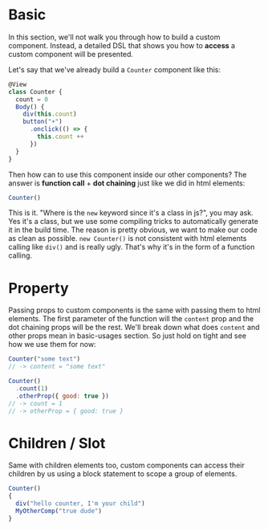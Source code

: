 # Basic
In this section, we'll not walk you through how to build a custom component. Instead, a detailed DSL that shows you how to **access** a custom component will be presented.

Let's say that we've already build a `Counter` component like this:

```js
@View
class Counter {
  count = 0
  Body() {
    div(this.count)
    button("+")
      .onclick(() => {
        this.count ++
      })
  }
}
```
Then how can to use this component inside our other components? The answer is **function call** + **dot chaining** just like we did in html elements:
```js
Counter()
```
This is it. "Where is the `new` keyword since it's a class in js?", you may ask. Yes it's a class, but we use some compiling tricks to automatically generate it in the build time. The reason is pretty obvious, we want to make our code as clean as possible. `new Counter()` is not consistent with html elements calling like `div()` and is really ugly. That's why it's in the form of a function calling.

# Property
Passing props to custom components is the same with passing them to html elements. The first parameter of the function will the `content` prop and the dot chaining props will be the rest. We'll break down what does `content` and other props mean in basic-usages section. So just hold on tight and see how we use them for now:
```js
Counter("some text")
// -> content = "some text"
```
```js
Counter()
  .count(1)
  .otherProp({ good: true })
// -> count = 1
// -> otherProp = { good: true }
```


# Children / Slot
Same with children elements too, custom components can access their children by us using a block statement to scope a group of elements.
```js
Counter()
{
  div("hello counter, I'm your child")
  MyOtherComp("true dude")
}
```